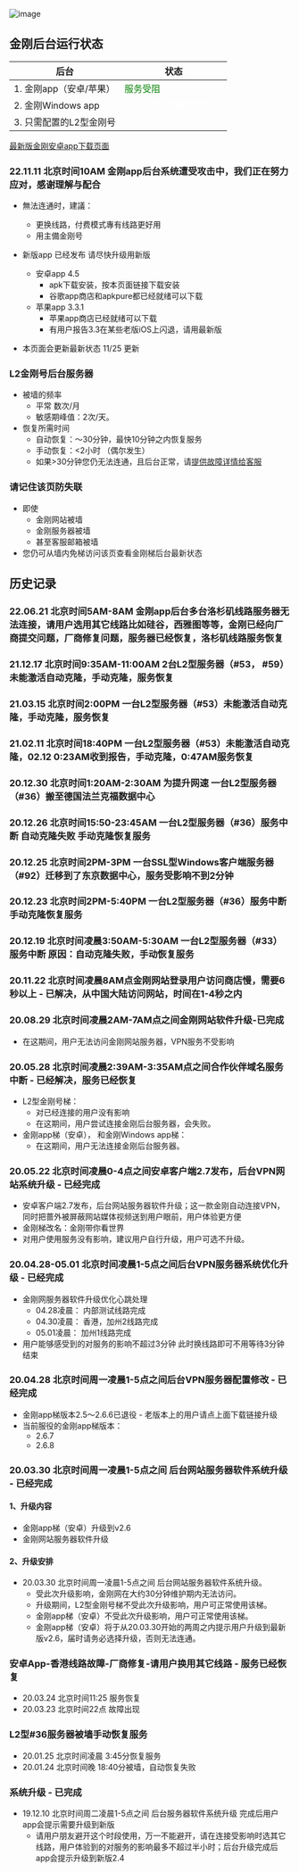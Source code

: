 ![image](kkLOGO/kkLogoSmall.PNG)
<!--![image](l-w-s-athird.png) -->


## 金刚后台运行状态<br>  


| 后台 | 状态 | 
| ----------- | ----------- | 
| 1. 金刚app（安卓/苹果） | <font color="green">服务受阻</font>| 
| 2. 金刚Windows app| <font color="White">不再支持，请使用金刚号</font> | 
| 3. 只需配置的L2型金刚号| <font color="White">正常</font> | 
 
[最新版金刚安卓app下载页面](https://github.com/a2zitpro/web/blob/master/%E5%BE%80%E5%90%8E%E7%BF%BB.md)

### 22.11.11 北京时间10AM  金刚app后台系统遭受攻击中，我们正在努力应对，感谢理解与配合
- 無法连通时，建議：
  - 更换线路，付费模式專有线路更好用
  - 用主備金刚号
- 新版app 已经发布 请尽快升级用新版 
  - 安卓app 4.5 
    - apk下载安装，按本页面链接下载安装
    - 谷歌app商店和apkpure都已经就绪可以下载
  - 苹果app 3.3.1 
    - 苹果app商店已经就绪可以下载   
    - 有用户报告3.3在某些老版iOS上闪退，请用最新版   
 
- 本页面会更新最新状态 11/25 更新


### L2金刚号后台服务器
- 被墙的频率
  - 平常 数次/月
  - 敏感期峰值：2次/天。
- 恢复所需时间
  - 自动恢复：～30分钟，最快10分钟之内恢复服务
  - 手动恢复：<2小时 （偶尔发生）
  - 如果>30分钟您仍无法连通，且后台正常，请[提供故障详情给客服](mailto:cs@a2zitpro.com) 
### 请记住该页防失联
- 即使
  - 金刚网站被墙
  - 金刚服务器被墙
  - 甚至客服邮箱被墙
- 您仍可从墙内免梯访问该页查看金刚梯后台最新状态

## 历史记录<br>  

### 22.06.21 北京时间5AM-8AM  金刚app后台多台洛杉矶线路服务器无法连接，请用户选用其它线路比如硅谷，西雅图等等，金刚已经向厂商提交问题，厂商修复问题，服务器已经恢复，洛杉矶线路服务恢复 

### 21.12.17 北京时间9:35AM-11:00AM 2台L2型服务器（#53， #59）未能激活自动克隆，手动克隆，服务恢复 

### 21.03.15 北京时间2:00PM 一台L2型服务器（#53）未能激活自动克隆，手动克隆，服务恢复 

### 21.02.11 北京时间18:40PM 一台L2型服务器（#53）未能激活自动克隆，02.12 0:23AM收到报告，手动克隆，0:47AM服务恢复 

### 20.12.30 北京时间1:20AM-2:30AM 为提升网速 一台L2型服务器（#36）搬至德国法兰克福数据中心 

### 20.12.26 北京时间15:50-23:45AM 一台L2型服务器（#36）服务中断 自动克隆失败 手动克隆恢复服务

### 20.12.25 北京时间2PM-3PM 一台SSL型Windows客户端服务器（#92）迁移到了东京数据中心，服务受影响不到2分钟 

### 20.12.23 北京时间2PM-5:40PM 一台L2型服务器（#36）服务中断 手动克隆恢复服务

### 20.12.19 北京时间凌晨3:50AM-5:30AM 一台L2型服务器（#33）服务中断 原因：自动克隆失败，手动恢复服务

### 20.11.22 北京时间凌晨8AM点金刚网站登录用户访问商店慢，需要6秒以上 - 已解决，从中国大陆访问网站，时间在1-4秒之内

### 20.08.29 北京时间凌晨2AM-7AM点之间金刚网站软件升级-已完成
  - 在这期间，用户无法访问金刚网站服务器，VPN服务不受影响
  
### 20.05.28 北京时间凌晨2:39AM-3:35AM点之间合作伙伴域名服务中断 - 已经解决，服务已经恢复
- L2型金刚号梯： 
  - 对已经连接的用户没有影响
  - 在这期间，用户尝试连接金刚后台服务器，会失败。
- 金刚app梯（安卓）， 和金刚Windows app梯： 
  - 在这期间，用户无法连接金刚后台服务器。

### 20.05.22 北京时间凌晨0-4点之间安卓客户端2.7发布，后台VPN网站系统升级 - 已经完成
- 安卓客户端2.7发布，后台网站服务器软件升级；这一款金刚自动连接VPN，同时把蔷外被屏蔽网站媒体视频送到用户眼前，用户体验更方便
- 金刚梯改名：金刚带你看世界
- 对用户使用服务没有影响，建议用户自行升级，用户可选不升级。

### 20.04.28-05.01 北京时间凌晨1-5点之间后台VPN服务器系统优化升级 - 已经完成
- 金刚网服务器软件升级优化心跳处理 
  - 04.28凌晨： 内部测试线路完成
  - 04.30凌晨： 香港，加州2线路完成
  - 05.01凌晨： 加州1线路完成
- 用户能够感受到的对服务的影响不超过3分钟 此时换线路即可不用等待3分钟结束

### 20.04.28 北京时间周一凌晨1-5点之间后台VPN服务器配置修改 - 已经完成
- 金刚app梯版本2.5～2.6.6已退役 - 老版本上的用户请点上面下载链接升级
- 当前服役的金刚app梯版本：
  - 2.6.7
  - 2.6.8 
  
### 20.03.30 北京时间周一凌晨1-5点之间 后台网站服务器软件系统升级 - 已经完成 
#### 1、升级内容
- 金刚app梯（安卓）升级到v2.6 
- 金刚网站服务器软件升级
#### 2、升级安排
- 20.03.30 北京时间周一凌晨1-5点之间 后台网站服务器软件系统升级。
  - 受此次升级影响，金刚网在大约30分钟维护期内无法访问。
  - 升级期间，L2型金刚号梯不受此次升级影响，用户可正常使用该梯。
  - 金刚app梯（安卓）不受此次升级影响，用户可正常使用该梯。
  - 金刚app梯（安卓）将于从20.03.30开始的两周之内提示用户升级到最新版v2.6，届时请务必选择升级，否则无法连通。

### 安卓App-香港线路故障-厂商修复-请用户换用其它线路 - 服务已经恢复
- 20.03.24 北京时间11:25 服务恢复
- 20.03.23 北京时间22点  故障出现 
### L2型#36服务器被墙手动恢复服务
- 20.01.25 北京时间凌晨 3:45分恢复服务
- 20.01.24 北京时间晚  18:40分被墙，自动恢复失败
  
### 系统升级 - 已完成
- 19.12.10 北京时间周二凌晨1-5点之间 后台服务器软件系统升级 完成后用户app会提示需要升级到新版
  - 请用户朋友避开这个时段使用，万一不能避开，请在连接受影响时选其它线路，用户体验到的对服务的影响最多不超过半小时；后台升级完成后app会提示升级到新版2.4

